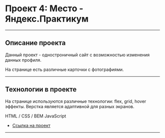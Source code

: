 # Проект 4: Место - Яндекс.Практикум

------ 

## Описание проекта


Данный проект - одностроничный сайт с возможностью изменения данных профиля.

На странице есть различные карточки с фотографиями.

------ 

## Технологии в проекте

На странице используются различные технологии: flex, grid, hover эффекты. 
Верстка является адаптивной для разных экранов.

HTML / CSS / BEM
JavaScript

* [Ссылка на проект](https://mattzenn.github.io/russian-travel/index.html)

------ 
